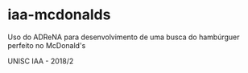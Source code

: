 # iaa-mcdonalds
Uso do ADReNA para desenvolvimento de uma busca do hambúrguer perfeito no McDonald's

UNISC IAA - 2018/2
